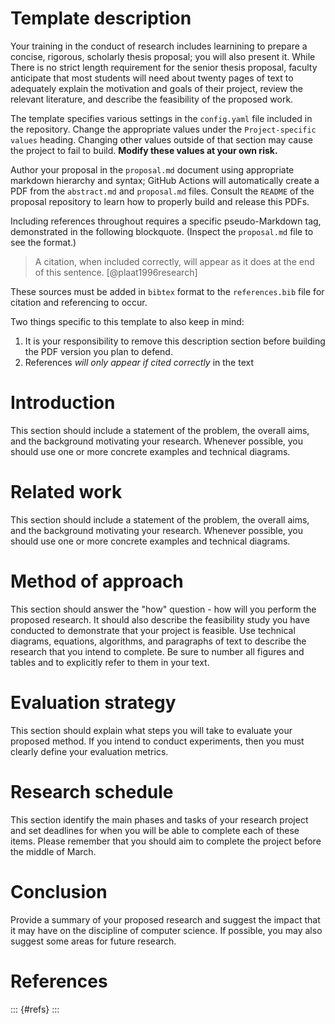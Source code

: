 # Template description

Your training in the conduct of research includes learnining to prepare a 
concise, 
rigorous, scholarly thesis proposal; you will also present it. While There is no
strict length requirement for the senior thesis proposal, faculty anticipate 
that 
most students will need about twenty pages of text to adequately explain the 
motivation and goals of their project, review the relevant literature, and 
describe the feasibility of the proposed work. 

The template specifies various settings in the `config.yaml` file included in 
the
repository. Change the appropriate values under the `Project-specific values` 
heading. Changing other values outside of that section may cause the project to
fail to build. **Modify these values at your own risk.**

Author your proposal in the `proposal.md` document using appropriate markdown
hierarchy and syntax; GitHub Actions will automatically create a PDF from the
`abstract.md` and `proposal.md` files. Consult the `README` of the proposal
repository to learn how to properly build and release this PDFs.

Including references throughout requires a specific pseudo-Markdown tag, 
demonstrated in the following blockquote. (Inspect the `proposal.md` file to 
see the format.)

> A citation, when included correctly, will appear as it does at the end of this
> sentence. [@plaat1996research]

These sources must be added in `bibtex` format to the `references.bib` file for
citation and referencing to occur.

Two things specific to this template to also keep in mind:

1. It is your responsibility to remove this description section before building
the PDF version you plan to defend.
2. References _will only appear if cited correctly_ in the text

# Introduction

This section should include a statement of the problem, the overall aims, and 
the background motivating your research. Whenever possible, you should use one 
or more concrete examples
and technical diagrams.

# Related work

This section should include a statement of the problem, the overall aims, and 
the background motivating your research. Whenever possible, you should use one 
or more concrete examples
and technical diagrams.

# Method of approach

This section should answer the "how" question - how will you perform the 
proposed research. It should also describe the feasibility study you have 
conducted to demonstrate that your project is feasible. Use technical diagrams, 
equations, algorithms, and paragraphs of text to describe the research that you 
intend to complete. Be sure to number all figures and tables and to explicitly 
refer to them in your text.

# Evaluation strategy

This section should explain what steps you will take to evaluate your proposed 
method. If you intend to conduct experiments, then you must clearly define your 
evaluation metrics.

# Research schedule

This section identify the main phases and tasks of your research project and 
set deadlines for when you will be able to complete each of these items. Please 
remember that you should aim to complete the project before the middle of March.

# Conclusion

Provide a summary of your proposed research and suggest the impact that it may 
have on the discipline of computer science. If possible, you may also suggest 
some areas for future research.

# References

::: {#refs}
:::
